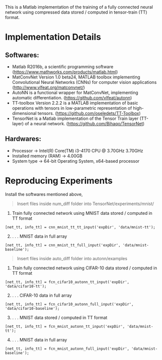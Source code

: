 This is a Matlab implementation of the training of a fully connected neural network using compressed data stored / computed in tensor-train (TT) format.

# Implementation Details

## Softwares:
- Matlab R2016b, a scientific programming software
(https://www.mathworks.com/products/matlab.html)
- MatConvNet Version 1.0 beta24, MATLAB toolbox implementing Convolutional Neural Networks (CNNs) for computer vision applications
(http://www.vlfeat.org/matconvnet/)
- AutoNN is a functional wrapper for MatConvNet, implementing automatic differentiation.
(https://github.com/vlfeat/autonn)
- TT-toolbox Version 2.2.2 is a MATLAB implementation of basic operations with tensors in low-parametric representation of high-dimensional tensors.
(https://github.com/oseledets/TT-Toolbox)
- TensorNet is a Matlab implementation of the Tensor Train layer (TT-layer) of a neural network.
(https://github.com/Bihaqo/TensorNet)

## Hardwares:
- Processor -> Intel(R) Core(TM) i3-4170 CPU @ 3.70GHz 3.70GHz
- Installed memory (RAM) -> 4.00GB
- System type -> 64-bit Operating System, x64-based processor

# Reproducing Experiments
Install the softwares mentioned above,
> Insert files inside num_diff folder into TensorNet/experiments/mnist/  
1. Train fully connected network using MNIST data stored / computed in TT format
```
[net_tt, info_tt] = cnn_mnist_tt_tt_input('expDir', 'data/mnist-tt');  
```
2. . . . MNIST data in full array
```
[net_tt, info_tt] = cnn_mnist_tt_full_input('expDir', 'data/mnist-baseline');
```

> Insert files inside auto_diff folder into autonn/examples
1. Train fully connected network using CIFAR-10 data stored / computed in TT format
```
[net_tt, info_tt] = fcn_cifar10_autonn_tt_input('expDir', 'data/cifar10-tt');
```
2. . . . CIFAR-10 data in full array
```
[net_tt, info_tt] = fcn_cifar10_autonn_full_input('expDir', 'data/cifar10-baseline');
```
3. . . .  MNIST data stored / computed in TT format
```
[net_tt, info_tt] = fcn_mnist_autonn_tt_input('expDir', 'data/mnist-tt');
```
4. . . . MNIST data in full array
```
[net_tt, info_tt] = fcn_mnist_autonn_full_input('expDir', 'data/mnist-baseline');
```
